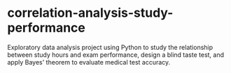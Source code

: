 # correlation-analysis-study-performance
Exploratory data analysis project using Python to study the relationship between study hours and exam performance, design a blind taste test, and apply Bayes' theorem to evaluate medical test accuracy.
